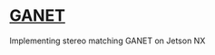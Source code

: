 
# [GANET](https://github.com/feihuzhang/GANet "GANET")

Implementing stereo matching GANET on Jetson NX
